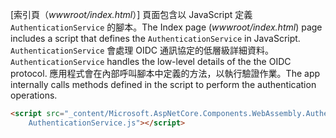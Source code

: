<span data-ttu-id="70893-101">[索引頁（*wwwroot/index.html*）] 頁面包含以 JavaScript 定義 `AuthenticationService` 的腳本。</span><span class="sxs-lookup"><span data-stu-id="70893-101">The Index page (*wwwroot/index.html*) page includes a script that defines the `AuthenticationService` in JavaScript.</span></span> <span data-ttu-id="70893-102">`AuthenticationService` 會處理 OIDC 通訊協定的低層級詳細資料。</span><span class="sxs-lookup"><span data-stu-id="70893-102">`AuthenticationService` handles the low-level details of the the OIDC protocol.</span></span> <span data-ttu-id="70893-103">應用程式會在內部呼叫腳本中定義的方法，以執行驗證作業。</span><span class="sxs-lookup"><span data-stu-id="70893-103">The app internally calls methods defined in the script to perform the authentication operations.</span></span>

```html
<script src="_content/Microsoft.AspNetCore.Components.WebAssembly.Authentication/
    AuthenticationService.js"></script>
```
